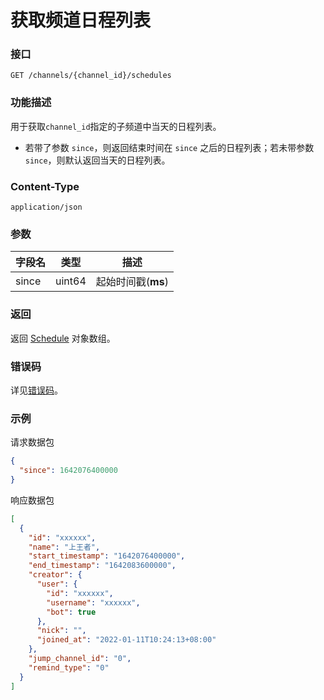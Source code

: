# 获取频道日程列表

### 接口

`GET /channels/{channel_id}/schedules`

### 功能描述

用于获取`channel_id`指定的子频道中当天的日程列表。

- 若带了参数 `since`，则返回结束时间在 `since` 之后的日程列表；若未带参数 `since`，则默认返回当天的日程列表。

### Content-Type

`application/json`

### 参数

| 字段名 | 类型   | 描述               |
| ------ | ------ | ------------------ |
| since  | uint64 | 起始时间戳(**ms**) |

### 返回

返回 [Schedule](model.md#schedule) 对象数组。

### 错误码

详见[错误码](../error/error.md)。

### 示例

请求数据包

```json
{
  "since": 1642076400000
}
```

响应数据包

```json
[
  {
    "id": "xxxxxx",
    "name": "上王者",
    "start_timestamp": "1642076400000",
    "end_timestamp": "1642083600000",
    "creator": {
      "user": {
        "id": "xxxxxx",
        "username": "xxxxxx",
        "bot": true
      },
      "nick": "",
      "joined_at": "2022-01-11T10:24:13+08:00"
    },
    "jump_channel_id": "0",
    "remind_type": "0"
  }
]
```
